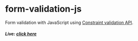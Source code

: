 # form-validation-js

Form validation with JavaScript using [Constraint validation API](https://developer.mozilla.org/en-US/docs/Web/API/Constraint_validation).

##### Live: [click here](https://husky93.github.io/form-validation-js/)